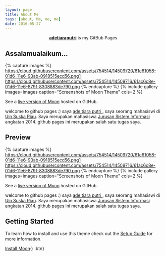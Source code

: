 ```yaml
---
layout: page
title: About Me
tags: [about, Me, me, me]
date: 2016-05-27
---
```

    
<center><a href="http://adetiaraputri.github.io"><b>adetiaraputri</b></a> is my GitBub Pages</center>

## Assalamualaikum...

{% capture images %}
    https://cloud.githubusercontent.com/assets/754514/14509720/61c61058-01d6-11e6-93ab-0918515ecd56.png1
    https://cloud.githubusercontent.com/assets/754514/14509716/61ac6c8e-01d6-11e6-879f-8308883de790.png
{% endcapture %}
{% include gallery images=images caption="Screenshots of Moon Theme" cols=2 %}

See a [live version of Moon](http://taylantatli.github.io/Moon) hosted on GitHub.

welcome to github pages :)
saya <a href="https://www.instagram.com/putri.adetiara/"> ade tiara putri </a>, saya seorang mahasiswi di  <a href="http://uin-suska.ac.id/">Uin Suska Riau</a>. Saya merupakan mahasiswa <a href="http://sif.uin-suska.ac.id">Jurusan Sistem Informasi</a> angkatan 2014. github pages ini merupakan salah satu tugas saya. 

## Preview

{% capture images %}
    https://cloud.githubusercontent.com/assets/754514/14509720/61c61058-01d6-11e6-93ab-0918515ecd56.png1
    https://cloud.githubusercontent.com/assets/754514/14509716/61ac6c8e-01d6-11e6-879f-8308883de790.png
{% endcapture %}
{% include gallery images=images caption="Screenshots of Moon Theme" cols=2 %}

See a [live version of Moon](http://taylantatli.github.io/Moon) hosted on GitHub.

welcome to github pages :)
saya <a href="https://www.instagram.com/putri.adetiara/"> ade tiara putri </a>, saya seorang mahasiswi di  <a href="http://uin-suska.ac.id/">Uin Suska Riau</a>. Saya merupakan mahasiswa <a href="http://sif.uin-suska.ac.id">Jurusan Sistem Informasi</a> angkatan 2014. github pages ini merupakan salah satu tugas saya.

## Getting Started

To learn how to install and use this theme check out the [Setup Guide](http://taylantatli.me/Moon/moon-theme/) for more information.
      
[Install Moon](https://github.com/TaylanTatli/Moon){: .btn}
